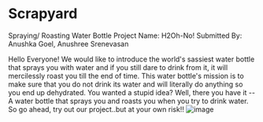 # Scrapyard
Spraying/ Roasting Water Bottle
Project Name: H2Oh-No!
Submitted By: Anushka Goel, Anushree Srenevasan

Hello Everyone! We would like to introduce the world's sassiest water bottle that sprays you with water and if you still dare to drink from it, it will mercilessly roast you till the end of time. This water bottle's mission is to make sure that you do not drink its water and will literally do anything so you end up dehydrated. You wanted a stupid idea? Well, there you have it -- A water bottle that sprays you and roasts you when you try to drink water. So go ahead, try out our project..but at your own risk!!
![image](https://github.com/user-attachments/assets/37687a82-e46d-4e2e-a0bb-1828e7675219)
